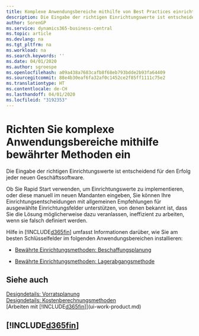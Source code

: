 ```yaml
---
title: Komplexe Anwendungsbereiche mithilfe von Best Practices einrichten | Microsoft Docs
description: Die Eingabe der richtigen Einrichtungswerte ist entscheidend für den Erfolg jeder neuen Geschäftssoftware.
author: SorenGP
ms.service: dynamics365-business-central
ms.topic: article
ms.devlang: na
ms.tgt_pltfrm: na
ms.workload: na
ms.search.keywords: ''
ms.date: 04/01/2020
ms.author: sgroespe
ms.openlocfilehash: a09a438a7683cafb8f68eb793bdde2b93fa64409
ms.sourcegitcommit: 88e4b30eaf6fa32af0c1452ce2f85ff1111c75e2
ms.translationtype: HT
ms.contentlocale: de-CH
ms.lasthandoff: 04/01/2020
ms.locfileid: "3192353"
---
```

# <a name="set-up-complex-application-areas-using-best-practices"></a>Richten Sie komplexe Anwendungsbereiche mithilfe bewährter Methoden ein
Die Eingabe der richtigen Einrichtungswerte ist entscheidend für den Erfolg jeder neuen Geschäftssoftware.  

 Ob Sie Rapid Start  verwenden, um Einrichtungswerte zu implementieren, oder diese manuell im neuen Mandanten eingeben, Sie können Ihre Einrichtungsentscheidungen mit allgemeinen Empfehlungen für ausgewählte Einrichtungsfelder unterstützen, von denen bekannt ist, dass Sie die Lösung möglicherweise dazu veranlassen, ineffizient zu arbeiten, wenn sie falsch definiert werden.  

 Hilfe in [!INCLUDE[d365fin](includes/d365fin_md.md)] umfasst Informationen darüber, wie Sie am besten Schlüsselfelder im folgenden Anwendungsbereichen installieren:  

-   [Bewährte Einrichtungsmethoden: Beschaffungsplanung](setup-best-practices-supply-planning.md)  

-   [Bewährte Einrichtungsmethoden: Lagerabgangsmethode](setup-best-practices-costing-method.md)  

## <a name="see-also"></a>Siehe auch  
[Designdetails: Vorratsplanung](design-details-supply-planning.md)   
[Designdetails: Kostenberechnungsmethoden](design-details-costing-methods.md)  
[Arbeiten mit [!INCLUDE[d365fin](includes/d365fin_md.md)]](ui-work-product.md)

## [!INCLUDE[d365fin](includes/free_trial_md.md)]  
 
